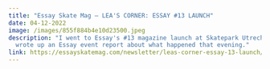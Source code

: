```yaml
---
title: "Essay Skate Mag — LEA'S CORNER: ESSAY #13 LAUNCH"
date: 04-12-2022
image: /images/855f884b4e10d23500.jpeg
description: "I went to Essay's #13 magazine launch at Skatepark Utrecht and
  wrote up an Essay event report about what happened that evening."
link: https://essayskatemag.com/newsletter/leas-corner-essay-13-launch/
---
```

